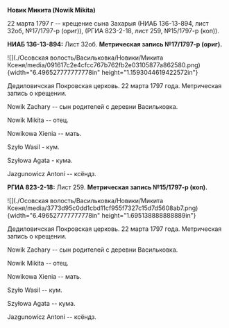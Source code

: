 **Новик Микита (Nowik Mikita)**

22 марта 1797 г -- крещение сына Захарыя (НИАБ 136-13-894, лист 32об,
№17/1797-р (ориг)), (РГИА 823-2-18, лист 259, №15/1797-р (коп)).

**НИАБ 136-13-894:** Лист 32об. **Метрическая запись №17/1797-р
(ориг).**

![](./Осовская волость/Васильковка/Новики/Микита Ксеня/media/091617c2e4cfcc767b762fb2e03105877a862580.png){width="6.496527777777778in"
height="1.1593044619422572in"}

Дедиловичская Покровская церковь. 22 марта 1797 года. Метрическая запись
о крещении.

Nowik Zachary -- сын родителей с деревни Васильковка.

Nowik Mikita -- отец.

Nowikowa Xienia -- мать.

Szyło Wasil - кум.

Szyłowa Agata - кума.

Jazgunowicz Antoni -- ксёндз.

**РГИА 823-2-18:** Лист 259. **Метрическая запись №15/1797-р (коп).**

![](./Осовская волость/Васильковка/Новики/Микита Ксеня/media/3773d95c0dd1cbd11cf955f7327c15d7d5608ab7.png){width="6.496527777777778in"
height="1.695138888888889in"}

Дедиловичская Покровская церковь. 22 марта 1797 года. Метрическая запись
о крещении.

Nowik Zachary -- сын родителей с деревни Васильковка.

Nowik Mikita -- отец.

Nowikowa Xienia -- мать.

Szyło Wasil -- кум.

Szyłowa Agata -- кума.

Jazgunowicz Antoni -- ксёндз.
